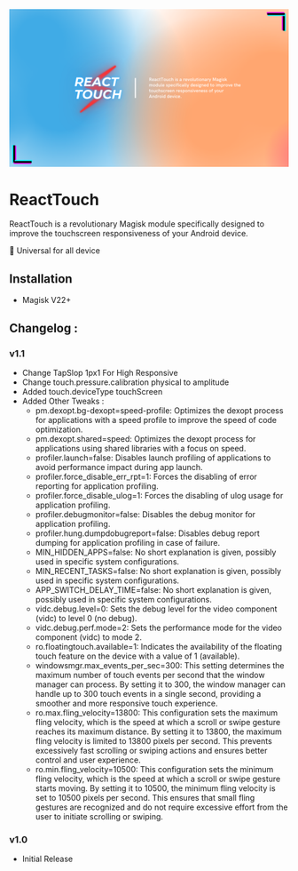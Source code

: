 <img src="ReactTouch.png" alt="ReactTouch"/>

# ReactTouch

ReactTouch is a revolutionary Magisk module specifically designed to improve the touchscreen responsiveness of your Android device.

:calling: Universal for all device

## Installation

- Magisk V22+

## Changelog :

### v1.1
- Change TapSlop 1px1 For High Responsive
- Change touch.pressure.calibration physical to amplitude 
- Added touch.deviceType touchScreen
- Added Other Tweaks :
  - pm.dexopt.bg-dexopt=speed-profile: Optimizes the dexopt process for applications with a speed profile to improve the speed of code optimization.
  - pm.dexopt.shared=speed: Optimizes the dexopt process for applications using shared libraries with a focus on speed.
  - profiler.launch=false: Disables launch profiling of applications to avoid performance impact during app launch.
  - profiler.force_disable_err_rpt=1: Forces the disabling of error reporting for application profiling.
  - profiler.force_disable_ulog=1: Forces the disabling of ulog usage for application profiling.
  - profiler.debugmonitor=false: Disables the debug monitor for application profiling.
  - profiler.hung.dumpdobugreport=false: Disables debug report dumping for application profiling in case of failure.
  - MIN_HIDDEN_APPS=false: No short explanation is given, possibly used in specific system configurations.
  - MIN_RECENT_TASKS=false: No short explanation is given, possibly used in specific system configurations.
  - APP_SWITCH_DELAY_TIME=false: No short explanation is given, possibly used in specific system configurations.
  - vidc.debug.level=0: Sets the debug level for the video component (vidc) to level 0 (no debug).
  - vidc.debug.perf.mode=2: Sets the performance mode for the video component (vidc) to mode 2.
  - ro.floatingtouch.available=1: Indicates the availability of the floating touch feature on the device with a value of 1 (available).
  - windowsmgr.max_events_per_sec=300: This setting determines the maximum number of touch events per second that the window manager can process. By setting it to 300, the window manager can handle up to 300 touch events in a single second, providing a smoother and more responsive touch experience.
  - ro.max.fling_velocity=13800: This configuration sets the maximum fling velocity, which is the speed at which a scroll or swipe gesture reaches its maximum distance. By setting it to 13800, the maximum fling velocity is limited to 13800 pixels per second. This prevents excessively fast scrolling or swiping actions and ensures better control and user experience.
  - ro.min.fling_velocity=10500: This configuration sets the minimum fling velocity, which is the speed at which a scroll or swipe gesture starts moving. By setting it to 10500, the minimum fling velocity is set to 10500 pixels per second. This ensures that small fling gestures are recognized and do not require excessive effort from the user to initiate scrolling or swiping.

### v1.0
- Initial Release
